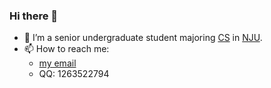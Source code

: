 ### Hi there 👋

<!--
**changanyyy/changanyyy** is a ✨ _special_ ✨ repository because its `README.md` (this file) appears on your GitHub profile.

Here are some ideas to get you started:
-->
- 🔭 I’m a senior undergraduate student majoring [CS](https://www.nju.edu.cn/EN/7f/6b/c7136a163691/page.htm) in [NJU](https://www.nju.edu.cn/main.htm).
- 📫 How to reach me: 
  - [my email](chester.yinxz@gmail.com)
  - QQ: 1263522794

